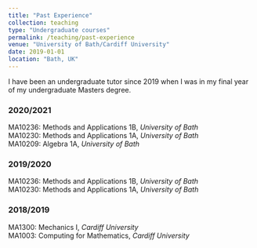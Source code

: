 ```yaml
---
title: "Past Experience"
collection: teaching
type: "Undergraduate courses"
permalink: /teaching/past-experience
venue: "University of Bath/Cardiff University"
date: 2019-01-01
location: "Bath, UK"
---
```


I have been an undergraduate tutor since 2019 when I was in my final year of my undergraduate Masters degree. 

### 2020/2021

MA10236: Methods and Applications 1B, *University of Bath* <br/>
MA10230: Methods and Applications 1A, *University of Bath*  <br/>
MA10209: Algebra 1A, *University of Bath*

### 2019/2020
MA10236: Methods and Applications 1B, *University of Bath* <br/>
MA10230: Methods and Applications 1A, *University of Bath* <br/>

### 2018/2019


MA1300: Mechanics I, *Cardiff University* <br/>
MA1003: Computing for Mathematics, *Cardiff University* <br/>
